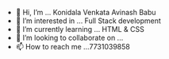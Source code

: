 - 👋 Hi, I’m ... Konidala Venkata Avinash Babu
- 👀 I’m interested in ... Full Stack development
- 🌱 I’m currently learning ... HTML & CSS
- 💞️ I’m looking to collaborate on ...
- 📫 How to reach me ...7731039858

<!---
Avinash98k/Avinash98k is a ✨ special ✨ repository because its `README.md` (this file) appears on your GitHub profile.
You can click the Preview link to take a look at your changes.
--->
